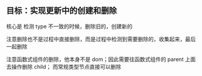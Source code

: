 ## 目标：实现更新中的创建和删除

核心是 检测 type 不一致的时候，删除旧的，创建新的

注意删除也不是过程中直接删除，而是过程中检测到需要删除的，收集起来，最后一起删除

注意函数式组件的删除，他本身不是 dom；因此需要往函数式组件的 parent 上面去操作删除 child；
而常规类型节点直接可以删除
